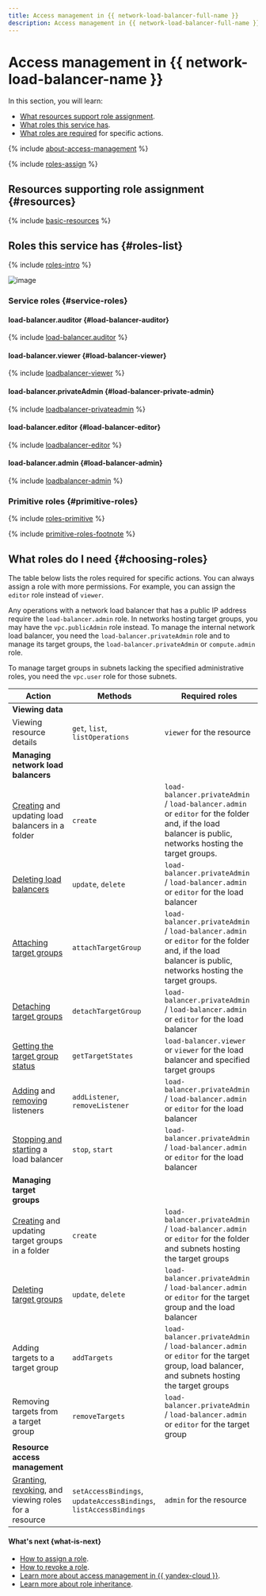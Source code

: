```yaml
---
title: Access management in {{ network-load-balancer-full-name }}
description: Access management in {{ network-load-balancer-full-name }}. This section covers the resources supporting role assignment, the roles this service has, and the required roles for specific actions.
---
```


# Access management in {{ network-load-balancer-name }}

In this section, you will learn:
* [What resources support role assignment](#resources).
* [What roles this service has](#roles-list).
* [What roles are required](#choosing-roles) for specific actions.

{% include [about-access-management](../../_includes/iam/about-access-management.md) %}

{% include [roles-assign](../../_includes/iam/roles-assign.md) %}

## Resources supporting role assignment {#resources}

{% include [basic-resources](../../_includes/iam/basic-resources-for-access-control.md) %}

## Roles this service has {#roles-list}

{% include [roles-intro](../../_includes/roles-intro.md) %}

![image](../../_assets/network-load-balancer/security/service-roles-hierarchy.svg)

### Service roles {#service-roles}

#### load-balancer.auditor {#load-balancer-auditor}

{% include [load-balancer.auditor](../../_roles/load-balancer/auditor.md) %}

#### load-balancer.viewer {#load-balancer-viewer}

{% include [loadbalancer-viewer](../../_roles/load-balancer/viewer.md) %}

#### load-balancer.privateAdmin {#load-balancer-private-admin}

{% include [loadbalancer-privateadmin](../../_roles/load-balancer/privateAdmin.md) %}

#### load-balancer.editor {#load-balancer-editor}

{% include [loadbalancer-editor](../../_roles/load-balancer/editor.md) %}

#### load-balancer.admin {#load-balancer-admin}

{% include [loadbalancer-admin](../../_roles/load-balancer/admin.md) %}

### Primitive roles {#primitive-roles}

{% include [roles-primitive](../../_includes/roles-primitive.md) %}

{% include [primitive-roles-footnote](../../_includes/primitive-roles-footnote.md) %}

## What roles do I need {#choosing-roles}

The table below lists the roles required for specific actions. You can always assign a role with more permissions. For example, you can assign the `editor` role instead of `viewer`.

Any operations with a network load balancer that has a public IP address require the `load-balancer.admin` role. In networks hosting target groups, you may have the `vpc.publicAdmin` role instead. To manage the internal network load balancer, you need the `load-balancer.privateAdmin` role and to manage its target groups, the `load-balancer.privateAdmin` or `compute.admin` role.

To manage target groups in subnets lacking the specified administrative roles, you need the `vpc.user` role for those subnets.

Action | Methods | Required roles
----- | ----- | -----
**Viewing data** | |
Viewing resource details | `get`, `list`, `listOperations` | `viewer` for the resource
**Managing network load balancers** | |
[Creating](../operations/load-balancer-create.md) and updating load balancers in a folder | `create` | `load-balancer.privateAdmin` / `load-balancer.admin` or `editor` for the folder and, if the load balancer is public, networks hosting the target groups.
[Deleting load balancers](../operations/load-balancer-delete.md) | `update`, `delete` | `load-balancer.privateAdmin` / `load-balancer.admin` or `editor` for the load balancer
[Attaching target groups](../operations/target-group-attach.md) | `attachTargetGroup`| `load-balancer.privateAdmin` / `load-balancer.admin` or `editor` for the folder and, if the load balancer is public, networks hosting the target groups.
[Detaching target groups](../operations/target-group-detach.md) | `detachTargetGroup` | `load-balancer.privateAdmin` / `load-balancer.admin` or `editor` for the load balancer
[Getting the target group status](../operations/check-resource-health.md) | `getTargetStates` | `load-balancer.viewer` or `viewer` for the load balancer and specified target groups
[Adding](../operations/listener-add.md) and [removing](../operations/listener-remove.md) listeners | `addListener`, `removeListener` | `load-balancer.privateAdmin` / `load-balancer.admin` or `editor` for the load balancer
[Stopping and starting](../operations/load-balancer-start-and-stop.md) a load balancer | `stop`, `start` | `load-balancer.privateAdmin` / `load-balancer.admin` or `editor` for the load balancer
**Managing target groups** | |
[Creating](../operations/target-group-create.md) and updating target groups in a folder | `create` | `load-balancer.privateAdmin` / `load-balancer.admin` or `editor` for the folder and subnets hosting the target groups
[Deleting target groups](../operations/target-group-delete.md) | `update`, `delete` | `load-balancer.privateAdmin` / `load-balancer.admin` or `editor` for the target group and the load balancer
Adding targets to a target group | `addTargets` | `load-balancer.privateAdmin` / `load-balancer.admin` or `editor` for the target group, load balancer, and subnets hosting the target groups
Removing targets from a target group | `removeTargets` | `load-balancer.privateAdmin` / `load-balancer.admin` or `editor` for the target group
**Resource access management** | |
[Granting](../../iam/operations/roles/grant.md), [revoking](../../iam/operations/roles/revoke.md), and viewing roles for a resource | `setAccessBindings`, `updateAccessBindings`, `listAccessBindings` | `admin` for the resource

#### What's next {what-is-next}

* [How to assign a role](../../iam/operations/roles/grant.md).
* [How to revoke a role](../../iam/operations/roles/revoke.md).
* [Learn more about access management in {{ yandex-cloud }}](../../iam/concepts/access-control/index.md).
* [Learn more about role inheritance](../../resource-manager/concepts/resources-hierarchy.md#access-rights-inheritance).
